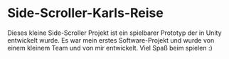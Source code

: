 # Side-Scroller-Karls-Reise
Dieses kleine Side-Scroller Projekt ist ein spielbarer Prototyp der in Unity entwickelt wurde. Es war mein erstes Software-Projekt und wurde von einem kleinem Team und von mir entwickelt. 
Viel Spaß beim spielen :)

